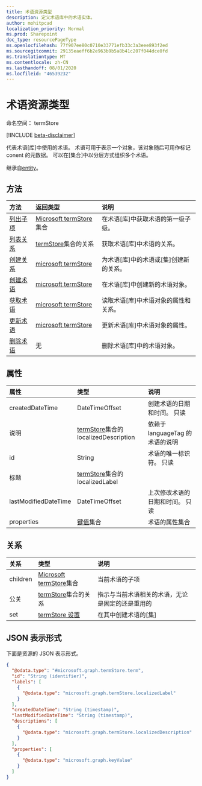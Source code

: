 ```yaml
---
title: 术语资源类型
description: 定义术语库中的术语实体。
author: mohitpcad
localization_priority: Normal
ms.prod: Sharepoint
doc_type: resourcePageType
ms.openlocfilehash: 77f907ee80c0710e33771efb33c3a3eee893f2ed
ms.sourcegitcommit: 29135eaeff6b2e963b9b5a8b41c207f044dce0fd
ms.translationtype: MT
ms.contentlocale: zh-CN
ms.lasthandoff: 08/01/2020
ms.locfileid: "46539232"
---
```

# <a name="term-resource-type"></a>术语资源类型

命名空间： termStore

[!INCLUDE [beta-disclaimer](../../includes/beta-disclaimer.md)]

代表术语[库]中使用的术语。 术语可用于表示一个对象，该对象随后可用作标记 conent 的元数据。 可以在[集合]中以分层方式组织多个术语。

继承自[entity](../resources/entity.md)。

## <a name="methods"></a>方法
|方法|返回类型|说明|
|:---|:---|:---|
|[列出子项](../api/termstore-term-list-children.md)|[Microsoft termStore](../resources/termstore-term.md)集合|在术语[库]中获取术语的第一级子级。|
|[列表关系](../api/termstore-term-list-relations.md)|[termStore](../resources/termstore-relation.md)集合的关系|获取术语[库]中术语的关系。|
|[创建关系](../api/termstore-relation-post.md)|[microsoft termStore](../resources/termstore-relation.md)|为术语[库]中的术语或[集]创建新的关系。|
|[创建术语](../api/termstore-term-post.md)|[microsoft termStore](../resources/termstore-term.md)|在术语[库]中创建新的术语对象。|
|[获取术语](../api/termstore-term-get.md)|[microsoft termStore](../resources/termstore-term.md)|读取术语[库]中术语对象的属性和关系。|
|[更新术语](../api/termstore-term-update.md)|[microsoft termStore](../resources/termstore-term.md)|更新术语[库]中术语对象的属性。|
|[删除术语](../api/termstore-term-delete.md)|无|删除术语[库]中的术语对象。|

## <a name="properties"></a>属性
|属性|类型|说明|
|:---|:---|:---|
|createdDateTime|DateTimeOffset|创建术语的日期和时间。 只读|
|说明|[termStore](../resources/termstore-localizeddescription.md)集合的 localizedDescription|依赖于 languageTag 的术语的说明|
|id|String|术语的唯一标识符。 只读|
|标题|[termStore](../resources/termstore-localizedlabel.md)集合的 localizedLabel||术语的标签元数据|
|lastModifiedDateTime|DateTimeOffset|上次修改术语的日期和时间。 只读|
|properties|[键值](../resources/keyvalue.md)集合|术语的属性集合|

## <a name="relationships"></a>关系
|关系|类型|说明|
|:---|:---|:---|
|children|[Microsoft termStore](../resources/termstore-term.md)集合|当前术语的子项|
|公关|[termStore](../resources/termstore-relation.md)集合的关系|指示与当前术语相关的术语，无论是固定的还是重用的|
|set|[termStore 设置](../resources/termstore-set.md)|在其中创建术语的[集]|

## <a name="json-representation"></a>JSON 表示形式
下面是资源的 JSON 表示形式。
<!-- {
  "blockType": "resource",
  "keyProperty": "id",
  "@odata.type": "microsoft.graph.termStore.term",
  "baseType": "microsoft.graph.entity",
  "openType": false
}
-->
``` json
{
  "@odata.type": "#microsoft.graph.termStore.term",
  "id": "String (identifier)",
  "labels": [
    {
      "@odata.type": "microsoft.graph.termStore.localizedLabel"
    }
  ],
  "createdDateTime": "String (timestamp)",
  "lastModifiedDateTime": "String (timestamp)",
  "descriptions": [
    {
      "@odata.type": "microsoft.graph.termStore.localizedDescription"
    }
  ],
  "properties": [
    {
      "@odata.type": "microsoft.graph.keyValue"
    }
  ]
}
```

[microsoft]: ../resources/termstore-store.md
[set]: ../resources/termstore-set.md
[term]: ../resources/termstore-term.md
[group]: ../resources/termstore-group.md

<!--
{
  "type": "#page.annotation",
  "description": "Term is the entity used for tagging in termStore",
  "keywords": "term,facet,resource",
  "section": "documentation",
  "tocPath": "Terms",
  "tocBookmarks": {
    "Resources/termstore-term": "#"
  },
  "suppressions": []
}
-->
